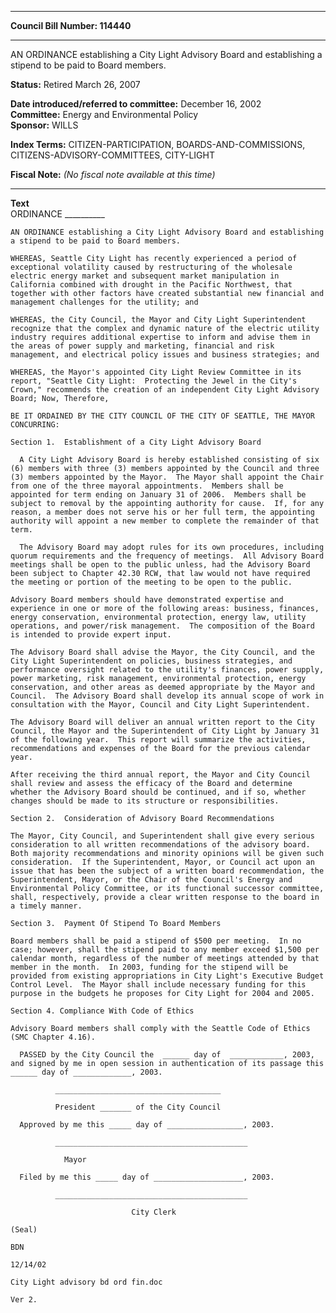 * * * * *  
  
**Council Bill Number: [](#h0)[](#h2)114440**  
  
* * * * *  
  
AN ORDINANCE establishing a City Light Advisory Board and establishing a stipend to be paid to Board members.  
  
**Status:** Retired March 26, 2007   
  
**Date introduced/referred to committee:** December 16, 2002   
**Committee:** Energy and Environmental Policy   
**Sponsor:** WILLS   
  
**Index Terms:** CITIZEN-PARTICIPATION, BOARDS-AND-COMMISSIONS, CITIZENS-ADVISORY-COMMITTEES, CITY-LIGHT  
  
**Fiscal Note:** *(No fiscal note available at this time)*  
  
* * * * *  
  
**Text**  
    ORDINANCE __________  
  
    AN ORDINANCE establishing a City Light Advisory Board and establishing  
    a stipend to be paid to Board members.  
  
    WHEREAS, Seattle City Light has recently experienced a period of  
    exceptional volatility caused by restructuring of the wholesale  
    electric energy market and subsequent market manipulation in  
    California combined with drought in the Pacific Northwest, that  
    together with other factors have created substantial new financial and  
    management challenges for the utility; and  
  
    WHEREAS, the City Council, the Mayor and City Light Superintendent  
    recognize that the complex and dynamic nature of the electric utility  
    industry requires additional expertise to inform and advise them in  
    the areas of power supply and marketing, financial and risk  
    management, and electrical policy issues and business strategies; and  
  
    WHEREAS, the Mayor's appointed City Light Review Committee in its  
    report, "Seattle City Light:  Protecting the Jewel in the City's  
    Crown," recommends the creation of an independent City Light Advisory  
    Board; Now, Therefore,  
  
    BE IT ORDAINED BY THE CITY COUNCIL OF THE CITY OF SEATTLE, THE MAYOR  
    CONCURRING:  
  
    Section 1.  Establishment of a City Light Advisory Board  
  
      A City Light Advisory Board is hereby established consisting of six  
    (6) members with three (3) members appointed by the Council and three  
    (3) members appointed by the Mayor.  The Mayor shall appoint the Chair  
    from one of the three mayoral appointments.  Members shall be  
    appointed for term ending on January 31 of 2006.  Members shall be  
    subject to removal by the appointing authority for cause.  If, for any  
    reason, a member does not serve his or her full term, the appointing  
    authority will appoint a new member to complete the remainder of that  
    term.  
  
      The Advisory Board may adopt rules for its own procedures, including  
    quorum requirements and the frequency of meetings.  All Advisory Board  
    meetings shall be open to the public unless, had the Advisory Board  
    been subject to Chapter 42.30 RCW, that law would not have required  
    the meeting or portion of the meeting to be open to the public.  
  
    Advisory Board members should have demonstrated expertise and  
    experience in one or more of the following areas: business, finances,  
    energy conservation, environmental protection, energy law, utility  
    operations, and power/risk management.  The composition of the Board  
    is intended to provide expert input.  
  
    The Advisory Board shall advise the Mayor, the City Council, and the  
    City Light Superintendent on policies, business strategies, and  
    performance oversight related to the utility's finances, power supply,  
    power marketing, risk management, environmental protection, energy  
    conservation, and other areas as deemed appropriate by the Mayor and  
    Council.  The Advisory Board shall develop its annual scope of work in  
    consultation with the Mayor, Council and City Light Superintendent.  
  
    The Advisory Board will deliver an annual written report to the City  
    Council, the Mayor and the Superintendent of City Light by January 31  
    of the following year.  This report will summarize the activities,  
    recommendations and expenses of the Board for the previous calendar  
    year.  
  
    After receiving the third annual report, the Mayor and City Council  
    shall review and assess the efficacy of the Board and determine  
    whether the Advisory Board should be continued, and if so, whether  
    changes should be made to its structure or responsibilities.  
  
    Section 2.  Consideration of Advisory Board Recommendations  
  
    The Mayor, City Council, and Superintendent shall give every serious  
    consideration to all written recommendations of the advisory board.  
    Both majority recommendations and minority opinions will be given such  
    consideration.  If the Superintendent, Mayor, or Council act upon an  
    issue that has been the subject of a written board recommendation, the  
    Superintendent, Mayor, or the Chair of the Council's Energy and  
    Environmental Policy Committee, or its functional successor committee,  
    shall, respectively, provide a clear written response to the board in  
    a timely manner.  
  
    Section 3.  Payment Of Stipend To Board Members  
  
    Board members shall be paid a stipend of $500 per meeting.  In no  
    case; however, shall the stipend paid to any member exceed $1,500 per  
    calendar month, regardless of the number of meetings attended by that  
    member in the month.  In 2003, funding for the stipend will be  
    provided from existing appropriations in City Light's Executive Budget  
    Control Level.  The Mayor shall include necessary funding for this  
    purpose in the budgets he proposes for City Light for 2004 and 2005.  
  
    Section 4. Compliance With Code of Ethics  
  
    Advisory Board members shall comply with the Seattle Code of Ethics  
    (SMC Chapter 4.16).  
  
      PASSED by the City Council the  ______ day of  ____________, 2003,  
    and signed by me in open session in authentication of its passage this  
    ______ day of _____________, 2003.  
  
              _____________________________________  
  
              President _______ of the City Council  
  
      Approved by me this _____ day of _________________, 2003.  
  
              ___________________________________________  
  
                Mayor  
  
      Filed by me this _____ day of ____________________, 2003.  
  
              ___________________________________________  
  
                               City Clerk  
  
    (Seal)  
  
    BDN  
  
    12/14/02  
  
    City Light advisory bd ord fin.doc  
  
    Ver 2.  
